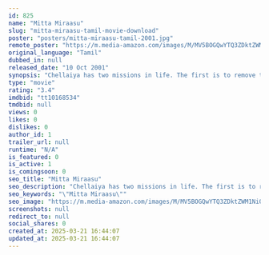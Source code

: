 ```yaml
---
id: 825
name: "Mitta Miraasu"
slug: "mitta-miraasu-tamil-movie-download"
poster: "posters/mitta-miraasu-tamil-2001.jpg"
remote_poster: "https://m.media-amazon.com/images/M/MV5BOGQwYTQ3ZDktZWM1Ni00YzMyLTkzMGUtNWQwMTc0MDI2ZmU5XkEyXkFqcGc@._V1_SX300.jpg"
original_language: "Tamil"
dubbed_in: null
released_date: "10 Oct 2001"
synopsis: "Chellaiya has two missions in life. The first is to remove the taint on the family name and expose the man behind his family's misfortunes. The second is to make his younger sibling a lawyer so that it will help him in achieving t..."
type: "movie"
rating: "3.4"
imdbid: "tt10168534"
tmdbid: null
views: 0
likes: 0
dislikes: 0
author_id: 1
trailer_url: null
runtime: "N/A"
is_featured: 0
is_active: 1
is_comingsoon: 0
seo_title: "Mitta Miraasu"
seo_description: "Chellaiya has two missions in life. The first is to remove the taint on the family name and expose the man behind his family's misfortunes. The second is to make his younger sibling a lawyer so that it will help him in achieving t..."
seo_keywords: "\"Mitta Miraasu\""
seo_image: "https://m.media-amazon.com/images/M/MV5BOGQwYTQ3ZDktZWM1Ni00YzMyLTkzMGUtNWQwMTc0MDI2ZmU5XkEyXkFqcGc@._V1_SX300.jpg"
screenshots: null
redirect_to: null
social_shares: 0
created_at: 2025-03-21 16:44:07
updated_at: 2025-03-21 16:44:07
---
```


